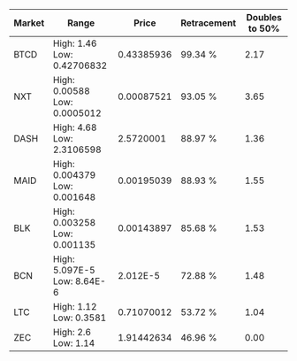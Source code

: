 | Market | Range | Price| Retracement | Doubles to 50% |
| --- | --- | --- | --- | --- |
| BTCD | High: 1.46<br />Low: 0.42706832 | 0.43385936 | 99.34 % | 2.17 |
| NXT | High: 0.00588<br />Low: 0.0005012 | 0.00087521 | 93.05 % | 3.65 |
| DASH | High: 4.68<br />Low: 2.3106598 | 2.5720001 | 88.97 % | 1.36 |
| MAID | High: 0.004379<br />Low: 0.001648 | 0.00195039 | 88.93 % | 1.55 |
| BLK | High: 0.003258<br />Low: 0.001135 | 0.00143897 | 85.68 % | 1.53 |
| BCN | High: 5.097E-5<br />Low: 8.64E-6 | 2.012E-5 | 72.88 % | 1.48 |
| LTC | High: 1.12<br />Low: 0.3581 | 0.71070012 | 53.72 % | 1.04 |
| ZEC | High: 2.6<br />Low: 1.14 | 1.91442634 | 46.96 % | 0.00 |
